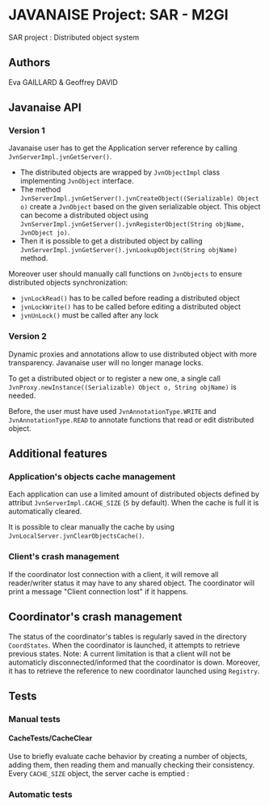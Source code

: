 # JAVANAISE Project: SAR - M2GI
SAR project : Distributed object system

## Authors
Eva GAILLARD & Geoffrey DAVID

## Javanaise API

### Version 1
Javanaise user has to get the Application server reference by calling `JvnServerImpl.jvnGetServer()`.
  - The distributed objects are wrapped by `JvnObjectImpl` class implementing `JvnObject` interface.
  - The method `JvnServerImpl.jvnGetServer().jvnCreateObject((Serializable) Object o)` create a `JvnObject` based on the given serializable object. This object can become a distributed object using `JvnServerImpl.jvnGetServer().jvnRegisterObject(String objName, JvnObject jo)`.
  - Then it is possible to get a distributed object by calling `JvnServerImpl.jvnGetServer().jvnLookupObject(String objName)` method.

Moreover user should manually call functions on `JvnObjects` to ensure distributed objects synchronization:
  - `jvnLockRead()` has to be called before reading a distributed object
  - `jvnLockWrite()` has to be called before editing a distributed object
  - `jvnUnLock()` must be called after any lock

### Version 2
Dynamic proxies and annotations allow to use distributed object with more transparency. Javanaise user will no longer manage locks.

To get a distributed object or to register a new one, a single call `JvnProxy.newInstance((Serializable) Object o, String objName)` is needed.

Before, the user must have used `JvnAnnotationType.WRITE` and `JvnAnnotationType.READ` to annotate functions that read or edit distributed object.

## Additional features

### Application's objects cache management
Each application can use a limited amount of distributed objects defined by attribut `JvnServerImpl.CACHE_SIZE` (`5` by default).
When the cache is full it is automatically cleared.

It is possible to clear manually the cache by using `JvnLocalServer.jvnClearObjectsCache()`.

### Client's crash management
If the coordinator lost connection with a client, it will remove all reader/writer status it may have to any shared object. The coordinator will print a message "Client connection lost" if it happens.

## Coordinator's crash management
The status of the coordinator's tables is regularly saved in the directory `CoordStates`. When the coordinator is launched, it attempts to retrieve previous states.
Note: A current limitation is that a client will not be automaticly disconnected/informed that the coordinator is down. Moreover, it has to retrieve the reference to new coordinator launched using `Registry`.

## Tests

### Manual tests

#### CacheTests/CacheClear
Use to briefly evaluate cache behavior by creating a number of objects, adding them, then reading them and manually checking their consistency. Every `CACHE_SIZE` object, the server cache is emptied :

### Automatic tests
